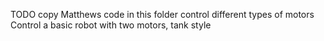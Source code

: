 TODO
  copy Matthews code in this folder
  control different types of motors
  Control a basic robot with two motors, tank style

